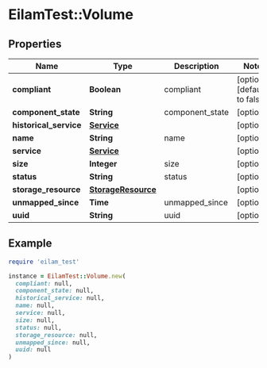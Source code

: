 # EilamTest::Volume

## Properties

| Name | Type | Description | Notes |
| ---- | ---- | ----------- | ----- |
| **compliant** | **Boolean** | compliant | [optional][default to false] |
| **component_state** | **String** | component_state | [optional] |
| **historical_service** | [**Service**](Service.md) |  | [optional] |
| **name** | **String** | name | [optional] |
| **service** | [**Service**](Service.md) |  | [optional] |
| **size** | **Integer** | size | [optional] |
| **status** | **String** | status | [optional] |
| **storage_resource** | [**StorageResource**](StorageResource.md) |  | [optional] |
| **unmapped_since** | **Time** | unmapped_since | [optional] |
| **uuid** | **String** | uuid | [optional] |

## Example

```ruby
require 'eilam_test'

instance = EilamTest::Volume.new(
  compliant: null,
  component_state: null,
  historical_service: null,
  name: null,
  service: null,
  size: null,
  status: null,
  storage_resource: null,
  unmapped_since: null,
  uuid: null
)
```

